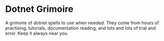 # Dotnet Grimoire
A grimoire of dotnet spells to use when needed. They come from hours of practising, tutorials, documentation reading, and lots and lots of trial and error. Keep it always near you.
